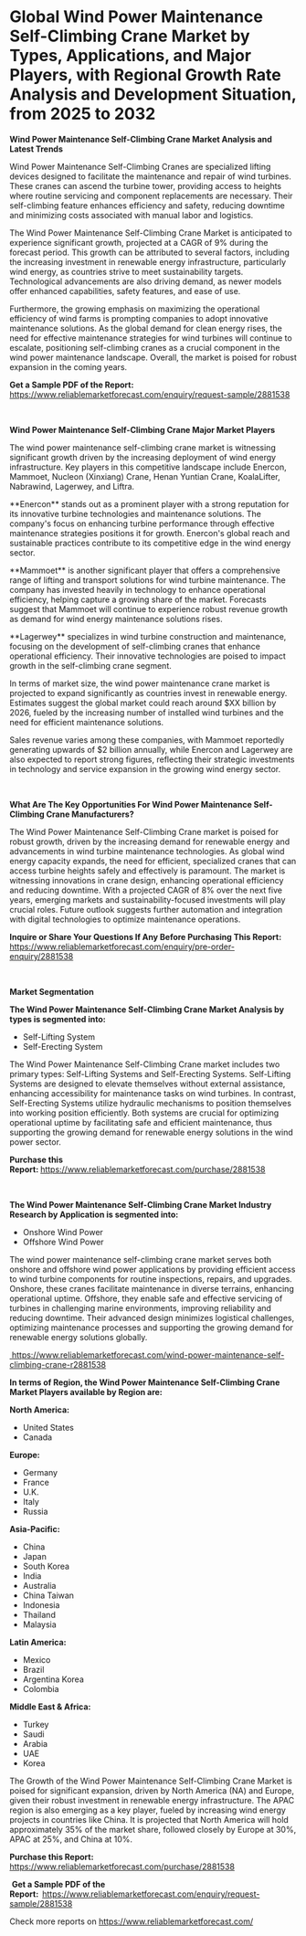<p><h1>Global Wind Power Maintenance Self-Climbing Crane Market by Types, Applications, and Major Players, with Regional Growth Rate Analysis and Development Situation, from 2025 to 2032</h1></p><p><strong>Wind Power Maintenance Self-Climbing Crane Market Analysis and Latest Trends</strong></p>
<p><p>Wind Power Maintenance Self-Climbing Cranes are specialized lifting devices designed to facilitate the maintenance and repair of wind turbines. These cranes can ascend the turbine tower, providing access to heights where routine servicing and component replacements are necessary. Their self-climbing feature enhances efficiency and safety, reducing downtime and minimizing costs associated with manual labor and logistics.</p><p>The Wind Power Maintenance Self-Climbing Crane Market is anticipated to experience significant growth, projected at a CAGR of 9% during the forecast period. This growth can be attributed to several factors, including the increasing investment in renewable energy infrastructure, particularly wind energy, as countries strive to meet sustainability targets. Technological advancements are also driving demand, as newer models offer enhanced capabilities, safety features, and ease of use.</p><p>Furthermore, the growing emphasis on maximizing the operational efficiency of wind farms is prompting companies to adopt innovative maintenance solutions. As the global demand for clean energy rises, the need for effective maintenance strategies for wind turbines will continue to escalate, positioning self-climbing cranes as a crucial component in the wind power maintenance landscape. Overall, the market is poised for robust expansion in the coming years.</p></p>
<p><strong>Get a Sample PDF of the Report:&nbsp;</strong> <a href="https://www.reliablemarketforecast.com/enquiry/request-sample/2881538?utm_campaign=2781&utm_medium=2&utm_source=Github&utm_content=ia&utm_term=12032025&utm_id=wind-power-maintenance-self-climbing-crane">https://www.reliablemarketforecast.com/enquiry/request-sample/2881538</a></p>
<p>&nbsp;</p>
<p><strong>Wind Power Maintenance Self-Climbing Crane Major Market Players</strong></p>
<p><p>The wind power maintenance self-climbing crane market is witnessing significant growth driven by the increasing deployment of wind energy infrastructure. Key players in this competitive landscape include Enercon, Mammoet, Nucleon (Xinxiang) Crane, Henan Yuntian Crane, KoalaLifter, Nabrawind, Lagerwey, and Liftra.</p><p>**Enercon** stands out as a prominent player with a strong reputation for its innovative turbine technologies and maintenance solutions. The company's focus on enhancing turbine performance through effective maintenance strategies positions it for growth. Enercon's global reach and sustainable practices contribute to its competitive edge in the wind energy sector.</p><p>**Mammoet** is another significant player that offers a comprehensive range of lifting and transport solutions for wind turbine maintenance. The company has invested heavily in technology to enhance operational efficiency, helping capture a growing share of the market. Forecasts suggest that Mammoet will continue to experience robust revenue growth as demand for wind energy maintenance solutions rises.</p><p>**Lagerwey** specializes in wind turbine construction and maintenance, focusing on the development of self-climbing cranes that enhance operational efficiency. Their innovative technologies are poised to impact growth in the self-climbing crane segment.</p><p>In terms of market size, the wind power maintenance crane market is projected to expand significantly as countries invest in renewable energy. Estimates suggest the global market could reach around $XX billion by 2026, fueled by the increasing number of installed wind turbines and the need for efficient maintenance solutions. </p><p>Sales revenue varies among these companies, with Mammoet reportedly generating upwards of $2 billion annually, while Enercon and Lagerwey are also expected to report strong figures, reflecting their strategic investments in technology and service expansion in the growing wind energy sector.</p></p>
<p>&nbsp;</p>
<p><strong>What Are The Key Opportunities For Wind Power Maintenance Self-Climbing Crane Manufacturers?</strong></p>
<p><p>The Wind Power Maintenance Self-Climbing Crane market is poised for robust growth, driven by the increasing demand for renewable energy and advancements in wind turbine maintenance technologies. As global wind energy capacity expands, the need for efficient, specialized cranes that can access turbine heights safely and effectively is paramount. The market is witnessing innovations in crane design, enhancing operational efficiency and reducing downtime. With a projected CAGR of 8% over the next five years, emerging markets and sustainability-focused investments will play crucial roles. Future outlook suggests further automation and integration with digital technologies to optimize maintenance operations.</p></p>
<p><strong>Inquire or Share Your Questions If Any Before Purchasing This Report:</strong> <a href="https://www.reliablemarketforecast.com/enquiry/pre-order-enquiry/2881538?utm_campaign=2781&utm_medium=2&utm_source=Github&utm_content=ia&utm_term=12032025&utm_id=wind-power-maintenance-self-climbing-crane">https://www.reliablemarketforecast.com/enquiry/pre-order-enquiry/2881538</a></p>
<p>&nbsp;</p>
<p><strong>Market Segmentation</strong></p>
<p><strong>The Wind Power Maintenance Self-Climbing Crane Market Analysis by types is segmented into:</strong></p>
<p><ul><li>Self-Lifting System</li><li>Self-Erecting System</li></ul></p>
<p><p>The Wind Power Maintenance Self-Climbing Crane market includes two primary types: Self-Lifting Systems and Self-Erecting Systems. Self-Lifting Systems are designed to elevate themselves without external assistance, enhancing accessibility for maintenance tasks on wind turbines. In contrast, Self-Erecting Systems utilize hydraulic mechanisms to position themselves into working position efficiently. Both systems are crucial for optimizing operational uptime by facilitating safe and efficient maintenance, thus supporting the growing demand for renewable energy solutions in the wind power sector.</p></p>
<p><strong>Purchase this Report:&nbsp;</strong><a href="https://www.reliablemarketforecast.com/purchase/2881538?utm_campaign=2781&utm_medium=2&utm_source=Github&utm_content=ia&utm_term=12032025&utm_id=wind-power-maintenance-self-climbing-crane">https://www.reliablemarketforecast.com/purchase/2881538</a></p>
<p>&nbsp;</p>
<p><strong>The Wind Power Maintenance Self-Climbing Crane Market Industry Research by Application is segmented into:</strong></p>
<p><ul><li>Onshore Wind Power</li><li>Offshore Wind Power</li></ul></p>
<p><p>The wind power maintenance self-climbing crane market serves both onshore and offshore wind power applications by providing efficient access to wind turbine components for routine inspections, repairs, and upgrades. Onshore, these cranes facilitate maintenance in diverse terrains, enhancing operational uptime. Offshore, they enable safe and effective servicing of turbines in challenging marine environments, improving reliability and reducing downtime. Their advanced design minimizes logistical challenges, optimizing maintenance processes and supporting the growing demand for renewable energy solutions globally.</p></p>
<p><a href="https://www.reliablemarketforecast.com/wind-power-maintenance-self-climbing-crane-r2881538?utm_campaign=2781&utm_medium=2&utm_source=Github&utm_content=ia&utm_term=12032025&utm_id=wind-power-maintenance-self-climbing-crane">&nbsp;https://www.reliablemarketforecast.com/wind-power-maintenance-self-climbing-crane-r2881538</a></p>
<p><strong>In terms of Region, the Wind Power Maintenance Self-Climbing Crane Market Players available by Region are:</strong></p>
<p>
    <p> <strong> North America: </strong>
        <ul>
            <li>United States</li>
            <li>Canada</li>
        </ul>
        </p> 
    <p> <strong> Europe: </strong>
        <ul>
            <li>Germany</li>
            <li>France</li>
            <li>U.K.</li>
            <li>Italy</li>
            <li>Russia</li>
        </ul>
        </p> 
    <p> <strong> Asia-Pacific: </strong>
        <ul>
            <li>China</li>
            <li>Japan</li>
            <li>South Korea</li>
            <li>India</li>
            <li>Australia</li>
            <li>China Taiwan</li>
            <li>Indonesia</li>
            <li>Thailand</li>
            <li>Malaysia</li>
        </ul>
        </p> 
    <p> <strong> Latin America: </strong>
        <ul>
            <li>Mexico</li>
            <li>Brazil</li>
            <li>Argentina Korea</li>
            <li>Colombia</li>
        </ul>
        </p> 
    <p> <strong> Middle East & Africa: </strong>
        <ul>
            <li>Turkey</li>
            <li>Saudi</li>
            <li>Arabia</li>
            <li>UAE</li>
            <li>Korea</li>
        </ul>
    </p>
    </p>
<p><p>The Growth of the Wind Power Maintenance Self-Climbing Crane Market is poised for significant expansion, driven by North America (NA) and Europe, given their robust investment in renewable energy infrastructure. The APAC region is also emerging as a key player, fueled by increasing wind energy projects in countries like China. It is projected that North America will hold approximately 35% of the market share, followed closely by Europe at 30%, APAC at 25%, and China at 10%.</p></p>
<p><strong>Purchase this Report: </strong><a href="https://www.reliablemarketforecast.com/purchase/2881538?utm_campaign=2781&utm_medium=2&utm_source=Github&utm_content=ia&utm_term=12032025&utm_id=wind-power-maintenance-self-climbing-crane">https://www.reliablemarketforecast.com/purchase/2881538</a></p>
<p>&nbsp;<strong>Get a Sample PDF of the Report:&nbsp;&nbsp;</strong><a href="https://www.reliablemarketforecast.com/enquiry/request-sample/2881538?utm_campaign=2781&utm_medium=2&utm_source=Github&utm_content=ia&utm_term=12032025&utm_id=wind-power-maintenance-self-climbing-crane">https://www.reliablemarketforecast.com/enquiry/request-sample/2881538</a></p>
<p><strong></strong></p>
<p>Check more reports on <a href="https://www.reliablemarketforecast.com/?utm_campaign=2781&utm_medium=2&utm_source=Github&utm_content=ia&utm_term=12032025&utm_id=wind-power-maintenance-self-climbing-crane">https://www.reliablemarketforecast.com/</a></p>